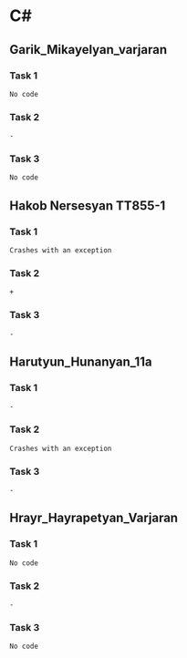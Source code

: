 # C#

## Garik_Mikayelyan_varjaran

### Task 1
    No code

### Task 2
    -

### Task 3
    No code 

## Hakob Nersesyan TT855-1

### Task 1
    Crashes with an exception

### Task 2
    +

### Task 3
    -

## Harutyun_Hunanyan_11a

### Task 1
    -

### Task 2
    Crashes with an exception

### Task 3
    -

## Hrayr_Hayrapetyan_Varjaran

### Task 1
    No code

### Task 2
    -

### Task 3
    No code